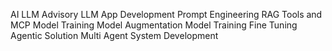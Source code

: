 AI LLM Advisory 
LLM App Development 
    Prompt Engineering 
    RAG 
    Tools and MCP 
Model Training 
    Model Augmentation 
    Model Training 
    Fine Tuning 
Agentic Solution 
    Multi Agent System Development 




